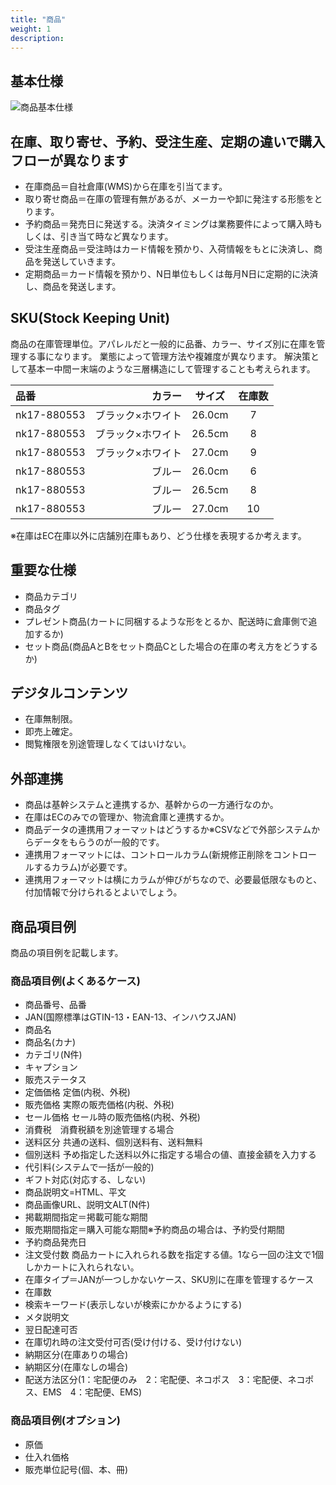 ```yaml
---
title: "商品"
weight: 1
description: 
---
```


## 基本仕様

![商品基本仕様](../media/product.jpg)

## 在庫、取り寄せ、予約、受注生産、定期の違いで購入フローが異なります

- 在庫商品＝自社倉庫(WMS)から在庫を引当てます。
- 取り寄せ商品＝在庫の管理有無があるが、メーカーや卸に発注する形態をとります。
- 予約商品＝発売日に発送する。決済タイミングは業務要件によって購入時もしくは、引き当て時など異なります。
- 受注生産商品＝受注時はカード情報を預かり、入荷情報をもとに決済し、商品を発送していきます。
- 定期商品＝カード情報を預かり、N日単位もしくは毎月N日に定期的に決済し、商品を発送します。

## SKU(Stock Keeping Unit)

商品の在庫管理単位。アパレルだと一般的に品番、カラー、サイズ別に在庫を管理する事になります。
業態によって管理方法や複雑度が異なります。
解決策として基本ー中間ー末端のような三層構造にして管理することも考えられます。

| 品番 | カラー | サイズ | 在庫数 |
|:-----------|------------:|:------------:|:------------:|
| nk17-880553| ブラック×ホワイト | 26.0cm | 7 |
| nk17-880553| ブラック×ホワイト | 26.5cm | 8 |
| nk17-880553| ブラック×ホワイト | 27.0cm | 9 |
| nk17-880553| ブルー | 26.0cm | 6 |
| nk17-880553| ブルー | 26.5cm | 8 |
| nk17-880553| ブルー | 27.0cm | 10 |
※在庫はEC在庫以外に店舗別在庫もあり、どう仕様を表現するか考えます。

## 重要な仕様

- 商品カテゴリ
- 商品タグ
- プレゼント商品(カートに同梱するような形をとるか、配送時に倉庫側で追加するか)
- セット商品(商品AとBをセット商品Cとした場合の在庫の考え方をどうするか)

## デジタルコンテンツ

- 在庫無制限。
- 即売上確定。
- 閲覧権限を別途管理しなくてはいけない。

## 外部連携

- 商品は基幹システムと連携するか、基幹からの一方通行なのか。
- 在庫はECのみでの管理か、物流倉庫と連携するか。
- 商品データの連携用フォーマットはどうするか※CSVなどで外部システムからデータをもらうのが一般的です。
- 連携用フォーマットには、コントロールカラム(新規修正削除をコントロールするカラム)が必要です。
- 連携用フォーマットは横にカラムが伸びがちなので、必要最低限なものと、付加情報で分けられるとよいでしょう。


## 商品項目例

商品の項目例を記載します。

### 商品項目例(よくあるケース)

- 商品番号、品番
- JAN(国際標準はGTIN-13・EAN-13、インハウスJAN)
- 商品名
- 商品名(カナ)
- カテゴリ(N件)
- キャプション
- 販売ステータス
- 定価価格  定価(内税、外税)
- 販売価格  実際の販売価格(内税、外税)
- セール価格  セール時の販売価格(内税、外税)
- 消費税　消費税額を別途管理する場合
- 送料区分  共通の送料、個別送料有、送料無料
- 個別送料  予め指定した送料以外に指定する場合の値、直接金額を入力する
- 代引料(システムで一括が一般的)
- ギフト対応(対応する、しない)
- 商品説明文=HTML、平文
- 商品画像URL、説明文ALT(N件)
- 掲載期間指定＝掲載可能な期間
- 販売期間指定＝購入可能な期間※予約商品の場合は、予約受付期間
- 予約商品発売日
- 注文受付数  商品カートに入れられる数を指定する値。1なら一回の注文で1個しかカートに入れられない。
- 在庫タイプ＝JANが一つしかないケース、SKU別に在庫を管理するケース
- 在庫数
- 検索キーワード(表示しないが検索にかかるようにする)
- メタ説明文
- 翌日配達可否
- 在庫切れ時の注文受付可否(受け付ける、受け付けない)
- 納期区分(在庫ありの場合)
- 納期区分(在庫なしの場合)
- 配送方法区分(1：宅配便のみ　2：宅配便、ネコポス　3：宅配便、ネコポス、EMS　4：宅配便、EMS)

### 商品項目例(オプション)

- 原価
- 仕入れ価格
- 販売単位記号(個、本、冊)
